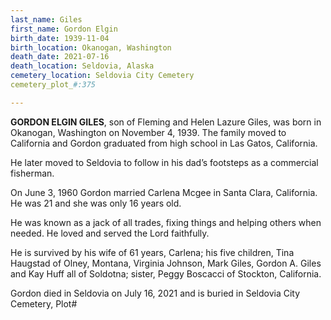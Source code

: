 ```yaml
---
last_name: Giles
first_name: Gordon Elgin
birth_date: 1939-11-04
birth_location: Okanogan, Washington
death_date: 2021-07-16
death_location: Seldovia, Alaska
cemetery_location: Seldovia City Cemetery
cemetery_plot_#:375

---
```


**GORDON ELGIN GILES**, son of Fleming and Helen Lazure Giles, was born in Okanogan, Washington on November 4, 1939. The family moved to California and Gordon graduated from high school in Las Gatos, California.

He later moved to Seldovia to follow in his dad’s footsteps as a commercial fisherman.

On June 3, 1960 Gordon married Carlena Mcgee in Santa Clara, California. He was 21 and she was only 16 years old.

He was known as a jack of all trades, fixing things and helping others when needed. He loved and served the Lord faithfully.

He is survived by his wife of 61 years, Carlena; his five children, Tina Haugstad of Olney, Montana, Virginia Johnson, Mark Giles, Gordon A. Giles and Kay Huff all of Soldotna; sister, Peggy Boscacci of Stockton, California. 

Gordon died in Seldovia on July 16, 2021 and is buried in Seldovia City Cemetery, Plot#
